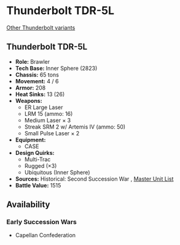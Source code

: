 # Thunderbolt TDR-5L 

[Other Thunderbolt variants](../thunderbolt.md) 

## Thunderbolt TDR-5L 

- **Role:** Brawler 
- **Tech Base:** Inner Sphere (2823) 
- **Chassis:** 65 tons 
- **Movement:** 4 / 6 
- **Armor:** 208 
- **Heat Sinks:** 13 (26) 
- **Weapons:** 
  - ER Large Laser 
  - LRM 15 (ammo: 16) 
  - Medium Laser × 3 
  - Streak SRM 2 w/ Artemis IV (ammo: 50) 
  - Small Pulse Laser × 2 
- **Equipment:** 
  - CASE 
- **Design Quirks:** 
  - Multi-Trac 
  - Rugged (×3) 
  - Ubiquitous (Inner Sphere) 
- **Sources:** Historical: Second Succession War , [Master Unit List](http://masterunitlist.info/Unit/Details/7762) 
- **Battle Value:** 1515 

## Availability 

### Early Succession Wars 

- Capellan Confederation 

